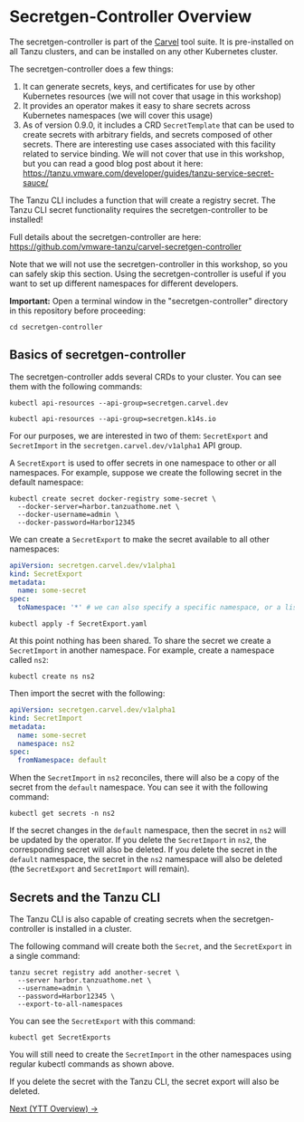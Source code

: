 # Secretgen-Controller Overview

The secretgen-controller is part of the [Carvel](https://carvel.dev/) tool suite. It is pre-installed on all
Tanzu clusters, and can be installed on any other Kubernetes cluster.

The secretgen-controller does a few things:

1. It can generate secrets, keys, and certificates for use by other Kubernetes resources (we will not cover that usage in this workshop)
2. It provides an operator makes it easy to share secrets across Kubernetes namespaces (we will cover this usage)
3. As of version 0.9.0, it includes a CRD `SecretTemplate` that can be used to create secrets with arbitrary fields, and
   secrets composed of other secrets. There are interesting use cases associated with this facility related to service
   binding. We will not cover that use in this workshop, but you can read a good blog post about it here:
   https://tanzu.vmware.com/developer/guides/tanzu-service-secret-sauce/

The Tanzu CLI includes a function that will create a registry secret. The Tanzu CLI secret functionality
requires the secretgen-controller to be installed!

Full details about the secretgen-controller are here: https://github.com/vmware-tanzu/carvel-secretgen-controller

Note that we will not use the secretgen-controller in this workshop, so you can safely skip this section. Using the
secretgen-controller is useful if you want to set up different namespaces for different developers.

**Important:** Open a terminal window in the "secretgen-controller" directory in this repository
before proceeding:

```shell
cd secretgen-controller
```

## Basics of secretgen-controller

The secretgen-controller adds several CRDs to your cluster. You can see them with the following
commands:

```shell
kubectl api-resources --api-group=secretgen.carvel.dev
```

```shell
kubectl api-resources --api-group=secretgen.k14s.io
```

For our purposes, we are interested in two of them: `SecretExport` and `SecretImport` in the
`secretgen.carvel.dev/v1alpha1` API group.

A `SecretExport` is used to offer secrets in one namespace to other or all namespaces. For example, suppose
we create the following secret in the default namespace:

```shell
kubectl create secret docker-registry some-secret \
  --docker-server=harbor.tanzuathome.net \
  --docker-username=admin \
  --docker-password=Harbor12345
```

We can create a `SecretExport` to make the secret available to all other namespaces:

```yaml
apiVersion: secretgen.carvel.dev/v1alpha1
kind: SecretExport
metadata:
  name: some-secret
spec:
  toNamespace: '*' # we can also specify a specific namespace, or a list of namespaces
```

```shell
kubectl apply -f SecretExport.yaml
```

At this point nothing has been shared. To share the secret we create a `SecretImport` in another namespace. For
example, create a namespace called `ns2`:

```shell
kubectl create ns ns2
```

Then import the secret with the following:

```yaml
apiVersion: secretgen.carvel.dev/v1alpha1
kind: SecretImport
metadata:
  name: some-secret
  namespace: ns2
spec:
  fromNamespace: default
```

When the `SecretImport` in `ns2` reconciles, there will also be a copy of the secret from the `default` namespace. You
can see it with the following command:

```shell
kubectl get secrets -n ns2
```

If the secret changes in the `default` namespace, then the secret in `ns2` will be updated by the operator. If you delete
the `SecretImport` in `ns2`, the corresponding secret will also be deleted. If you delete the secret in the `default`
namespace, the secret in the `ns2` namespace will also be deleted (the `SecretExport` and `SecretImport` will remain).

## Secrets and the Tanzu CLI

The Tanzu CLI is also capable of creating secrets when the secretgen-controller is installed in a cluster.

The following command will create both the `Secret`, and the `SecretExport` in a single command:

```shell
tanzu secret registry add another-secret \
  --server harbor.tanzuathome.net \
  --username=admin \
  --password=Harbor12345 \
  --export-to-all-namespaces
```

You can see the `SecretExport` with this command:

```shell
kubectl get SecretExports
```

You will still need to create the `SecretImport` in the other namespaces using regular kubectl commands as shown above.

If you delete the secret with the Tanzu CLI, the secret export will also be deleted.

[Next (YTT Overview) -&gt;](../ytt/README.md)
